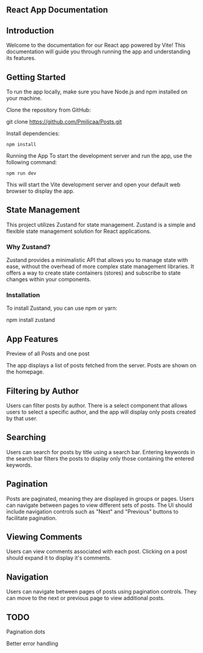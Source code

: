 ## React App Documentation


## Introduction
Welcome to the documentation for our React app powered by Vite! This documentation will guide you through running the app and understanding its features.

## Getting Started
To run the app locally, make sure you have Node.js and npm installed on your machine.

Clone the repository from GitHub:

git clone https://github.com/Pmilicaa/Posts.git


Install dependencies:

`npm install`


Running the App
To start the development server and run the app, use the following command:


`npm run dev`


This will start the Vite development server and open your default web browser to display the app.

## State Management

This project utilizes Zustand for state management. Zustand is a simple and flexible state management solution for React applications.

### Why Zustand?

Zustand provides a minimalistic API that allows you to manage state with ease, without the overhead of more complex state management libraries. It offers a way to create state containers (stores) and subscribe to state changes within your components.

### Installation

To install Zustand, you can use npm or yarn:

npm install zustand


## App Features
Preview of all Posts and one post


The app displays a list of posts fetched from the server. Posts are shown on the homepage.

## Filtering by Author
Users can filter posts by author. There is a select component that allows users to select a specific author, and the app will display only posts created by that user.

## Searching
Users can search for posts by title using a search bar. Entering keywords in the search bar filters the posts to display only those containing the entered keywords.

## Pagination
Posts are paginated, meaning they are displayed in groups or pages. Users can navigate between pages to view different sets of posts. The UI should include navigation controls such as "Next" and "Previous" buttons to facilitate pagination.

## Viewing Comments
Users can view comments associated with each post. Clicking on a post should expand it to display it's comments.

## Navigation
Users can navigate between pages of posts using pagination controls. They can move to the next or previous page to view additional posts.

## TODO

Pagination dots

Better error handling
